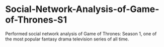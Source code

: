 # Social-Network-Analysis-of-Game-of-Thrones-S1
Performed social network analysis of Game of Thrones: Season 1, one of the most popular fantasy drama television series of all time.
